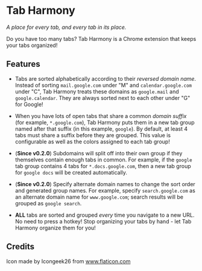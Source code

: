 # Tab Harmony

*A place for every tab, and every tab in its place.*

Do you have too many tabs? Tab Harmony is a Chrome extension that keeps your tabs organized!

## Features

* Tabs are sorted alphabetically according to their *reversed domain name*. Instead of sorting `mail.google.com` under "M" and `calendar.google.com` under "C", Tab Harmony treats these domains as `google.mail` and `google.calendar`. They are always sorted next to each other under "G" for Google!

* When you have lots of open tabs that share a common *domain suffix* (for example, `*.google.com`), Tab Harmony puts them in a new tab group named after that suffix (in this example, `google`). By default, at least 4 tabs must share a suffix before they are grouped. This value is configurable as well as the colors assigned to each tab group!

* (**Since v0.2.0**) Subdomains will split off into their own group if they themselves contain enough tabs in common. For example, if the `google` tab group contains 4 tabs for `*.docs.google.com`, then a new tab group for `google docs` will be created automatically.

* (**Since v0.2.0**) Specify alternate domain names to change the sort order and generated group names. For example, specify `search.google.com` as an alternate domain name for `www.google.com`; search results will be grouped as `google search`.

* **ALL** tabs are sorted and grouped *every* time you navigate to a new URL. No need to press a hotkey! Stop organizing your tabs by hand - let Tab Harmony organize them for you!

## Credits
Icon made by Icongeek26 from www.flaticon.com